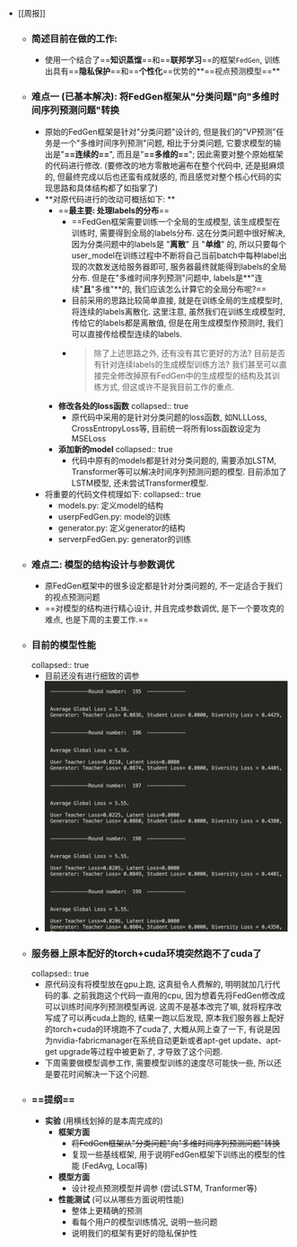 - [[周报]]
	- ### 简述目前在做的工作:
		- 使用一个结合了==**知识蒸馏**==和==**联邦学习**==的框架`FedGen`, 训练出具有==**隐私保护**==和==**个性化**==优势的**==视点预测模型==**
	- ### 难点一 (已基本解决): 将FedGen框架从"分类问题"向"多维时间序列预测问题"转换
		- 原始的FedGen框架是针对"分类问题"设计的, 但是我们的"VP预测"任务是一个"多维时间序列预测"问题, 相比于分类问题, 它要求模型的输出是"**==连续的==**", 而且是"**==多维的==**"; 因此需要对整个原始框架的代码进行修改. (要修改的地方零散地遍布在整个代码中, 还是挺麻烦的, 但最终完成以后也还蛮有成就感的, 而且感觉对整个核心代码的实现思路和具体结构都了如指掌了)
		- **对原代码进行的改动可概括如下: **
			- ==**最主要: 处理labels的分布**==
				- ==FedGen框架需要训练一个全局的生成模型, 该生成模型在训练时, 需要得到全局的labels分布. 这在分类问题中很好解决, 因为分类问题中的labels是 "**离散**" 且 "**单维**" 的, 所以只要每个user_model在训练过程中不断将自己当前batch中每种label出现的次数发送给服务器即可, 服务器最终就能得到labels的全局分布. 但是在"多维时间序列预测"问题中, labels是**"连续"**且**"多维"**的, 我们应该怎么计算它的全局分布呢?==
				- 目前采用的思路比较简单直接, 就是在训练全局的生成模型时, 将连续的labels离散化. 这里注意, 虽然我们在训练生成模型时, 传给它的labels都是离散值, 但是在用生成模型作预测时, 我们可以直接传给模型连续的labels.
				- > 除了上述思路之外, 还有没有其它更好的方法? 目前是否有针对连续labels的生成模型训练方法? 我们甚至可以直接完全修改掉原有FedGen中的生成模型的结构及其训练方式, 但这或许不是我目前工作的重点.
			- **修改各处的loss函数**
			  collapsed:: true
				- 原代码中采用的是针对分类问题的loss函数, 如NLLLoss, CrossEntropyLoss等, 目前统一将所有loss函数设定为MSELoss
			- **添加新的model**
			  collapsed:: true
				- 代码中原有的models都是针对分类问题的, 需要添加LSTM, Transformer等可以解决时间序列预测问题的模型. 目前添加了LSTM模型, 还未尝试Transformer模型.
		- 将重要的代码文件梳理如下:
		  collapsed:: true
			- models.py: 定义model的结构
			- userpFedGen.py: model的训练
			- generator.py: 定义generator的结构
			- serverpFedGen.py: generator的训练
	- ### 难点二: 模型的结构设计与参数调优
		- 原FedGen框架中的很多设定都是针对分类问题的, 不一定适合于我们的视点预测问题
		- ==对模型的结构进行精心设计, 并且完成参数调优, 是下一个要攻克的难点, 也是下周的主要工作.==
	- ### 目前的模型性能
	  collapsed:: true
		- 目前还没有进行细致的调参
		- ![截屏2023-02-05 21.35.29.png](../assets/截屏2023-02-05_21.35.29_1675604134292_0.png)
	- ### 服务器上原本配好的torch+cuda环境突然跑不了cuda了
	  collapsed:: true
		- 原代码没有将模型放在gpu上跑, 这真挺令人费解的, 明明就加几行代码的事. 之前我跑这个代码一直用的cpu, 因为想着先将FedGen修改成可以训练时间序列预测模型再说.  这周不是基本改完了嘛, 就将程序改写成了可以再cuda上跑的, 结果一跑以后发现, 原本我们服务器上配好的torch+cuda的环境跑不了cuda了, 大概从网上查了一下, 有说是因为nvidia-fabricmanager在系统自动更新或者apt-get update、apt-get upgrade等过程中被更新了, 才导致了这个问题.
		- 下周需要做模型调参工作, 需要模型训练的速度尽可能快一些, 所以还是要花时间解决一下这个问题.
	- ### ==提纲==
		- **实验** (用横线划掉的是本周完成的)
			- **框架方面**
				- ~~将FedGen框架从"分类问题"向"多维时间序列预测问题"转换~~
				- 复现一些基线框架, 用于说明FedGen框架下训练出的模型的性能 (FedAvg, Local等)
			- **模型方面**
				- 设计视点预测模型并调参 (尝试LSTM, Tranformer等)
			- **性能测试** (可以从哪些方面说明性能)
				- 整体上更精确的预测
				- 看每个用户的模型训练情况, 说明一些问题
				- 说明我们的框架有更好的隐私保护性